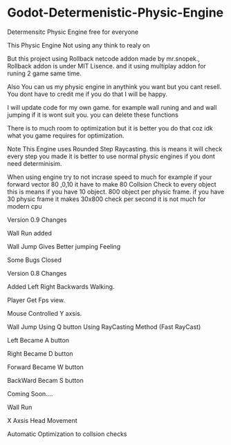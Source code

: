 # Godot-Determenistic-Physic-Engine
Determensitc Physic Engine free for everyone 


This Physic Engine Not using any think to realy on 

But this project using Rollback netcode addon made by mr.snopek.,
Rollback addon is under MIT Lisence.
and it using multiplay addon for runing 2 game same time.

Also You can us my physic engine in anythink you want but you cant resell.
You dont have to credit me if you do that I will be happy.

I will update code for my own game.
for example wall runing and and wall jumping if it is wont suit you. you can delete these functions

There is to much room to optimization but it is better you do that coz idk what you game requires for optimization.

Note This Engine uses Rounded Step Raycasting.
this is means it will check every step you made it is better to use normal physic engines if you dont need determinisim.

When using engine try to not incrase speed to much
for example if your forward vector 80 ,0,10
it have to make 80 Collsion Check to every object this is means if you have 10 object.
800 object per physic frame.
if you have 30 physic frame it makes 30x800 check per second it is not much for modern cpu


Version 0.9 Changes

Wall Run added

Wall Jump Gives Better jumping Feeling

Some Bugs Closed





Version 0.8 Changes

Added Left Right Backwards Walking.

Player Get Fps view.

Mouse Controlled Y axsis.

Wall Jump Using Q button Using RayCasting Method (Fast RayCast)

Left Became A button

Right Became D button

Forward Became W button

BackWard Becam S button




Coming Soon....

Wall Run

X Axsis Head Movement

Automatic Optimization to collsion checks



